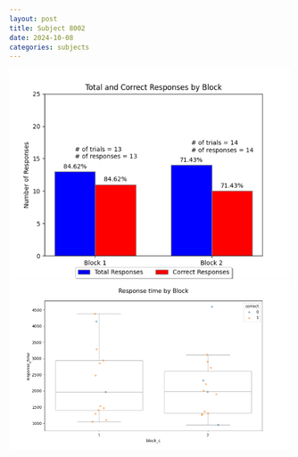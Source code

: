 ```yaml
---
layout: post
title: Subject 8002
date: 2024-10-08
categories: subjects
---
```


![](data/8002/run-7/8002_ATS_responses.png)
![](data/8002/run-7/8002_ATS_rt.png)
